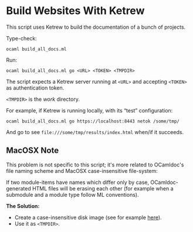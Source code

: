 Build Websites With Ketrew
==========================

This script uses Ketrew to build the documentation of a bunch of projects.

Type-check:

    ocaml build_all_docs.ml

Run:

    ocaml build_all_docs.ml go <URL> <TOKEN> <TMPDIR>

The script expects a Ketrew server running at `<URL>` and accepting `<TOKEN>`
as authentication token.

`<TMPDIR>` is the *work* directory.

For example, if Ketrew is running locally, with its “test” configuration:

    ocaml build_all_docs.ml go https://localhost:8443 netok /some/tmp/

And go to see `file:///some/tmp/results/index.html` when/if it succeeds.
 

MacOSX Note
-----------

This problem is not specific to this script; it's more related to OCamldoc's
file naming scheme and MacOSX case-insensitive file-system:

If two module-items have names which differ only by case, OCamldoc-generated
HTML files will be erasing each other (for example when a submodule and a
module type follow ML conventions).

**The Solution:**

- Create a case-insensitive disk image (see for example
[here](https://coderwall.com/p/mgi8ja)).
- Use it as `<TMPDIR>`.


